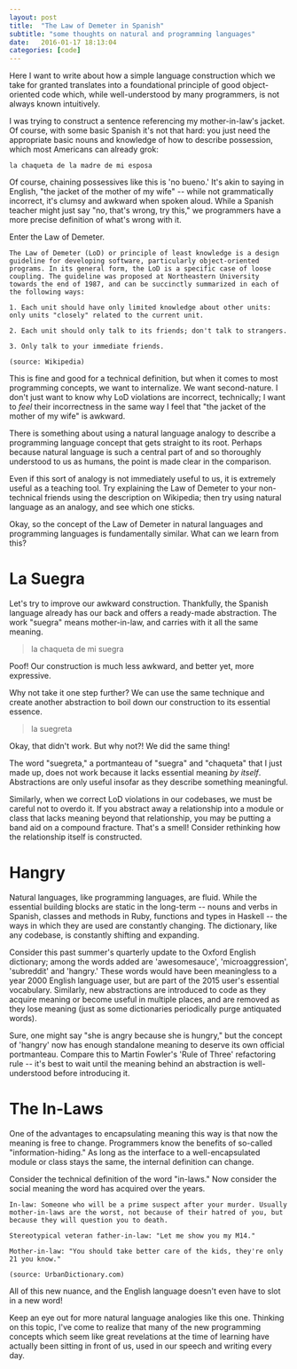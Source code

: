 ```yaml
---
layout: post
title:  "The Law of Demeter in Spanish"
subtitle: "some thoughts on natural and programming languages"
date:   2016-01-17 18:13:04
categories: [code]
---
```


Here I want to write about how a simple language construction which we take for granted translates into a foundational principle of good object-oriented code which, while well-understood by many programmers, is not always known intuitively.

I was trying to construct a sentence referencing my mother-in-law's jacket. Of course, with some basic Spanish it's not that hard: you just need the appropriate basic nouns and knowledge of how to describe possession, which most Americans can already grok:

```la chaqueta de la madre de mi esposa```

Of course, chaining possessives like this is 'no bueno.' It's akin to saying in English, "the jacket of the mother of my wife" -- while not grammatically incorrect, it's clumsy and awkward when spoken aloud. While a Spanish teacher might just say "no, that's wrong, try this," we programmers have a more precise definition of what's wrong with it. 

Enter the Law of Demeter.

```
The Law of Demeter (LoD) or principle of least knowledge is a design guideline for developing software, particularly object-oriented programs. In its general form, the LoD is a specific case of loose coupling. The guideline was proposed at Northeastern University towards the end of 1987, and can be succinctly summarized in each of the following ways:
```

```
1. Each unit should have only limited knowledge about other units: only units "closely" related to the current unit.
```

```
2. Each unit should only talk to its friends; don't talk to strangers.
```

```
3. Only talk to your immediate friends.
```

```
(source: Wikipedia)
```

This is fine and good for a technical definition, but when it comes to most programming concepts, we want to internalize. We want second-nature. I don't just want to know why LoD violations are incorrect, technically; I want to *feel* their incorrectness in the same way I feel that "the jacket of the mother of my wife" is awkward.

There is something about using a natural language analogy to describe a programming language concept that gets straight to its root. Perhaps because natural language is such a central part of and so thoroughly understood to us as humans, the point is made clear in the comparison. 

Even if this sort of analogy is not immediately useful to us, it is extremely useful as a teaching tool. Try explaining the Law of Demeter to your non-technical friends using the description on Wikipedia; then try using natural language as an analogy, and see which one sticks.

Okay, so the concept of the Law of Demeter in natural languages and programming languages is fundamentally similar. What can we learn from this?

# La Suegra 

Let's try to improve our awkward construction. Thankfully, the Spanish language already has our back and offers a ready-made abstraction. The work "suegra" means mother-in-law, and carries with it all the same meaning.

> la chaqueta de mi suegra

Poof! Our construction is much less awkward, and better yet, more expressive.

Why not take it one step further? We can use the same technique and create another abstraction to boil down our construction to its essential essence.

> la suegreta

Okay, that didn't work. But why not?! We did the same thing! 

The word "suegreta," a portmanteau of "suegra" and "chaqueta" that I just made up, does not work because it lacks essential meaning *by itself*. Abstractions are only useful insofar as they describe something meaningful.

Similarly, when we correct LoD violations in our codebases, we must be careful not to overdo it. If you abstract away a relationship into a module or class that lacks meaning beyond that relationship, you may be putting a band aid on a compound fracture. That's a smell! Consider rethinking how the relationship itself is constructed.

# Hangry 

Natural languages, like programming languages, are fluid. While the essential building blocks are static in the long-term -- nouns and verbs in Spanish, classes and methods in Ruby, functions and types in Haskell -- the ways in which they are used are constantly changing. The dictionary, like any codebase, is constantly shifting and expanding.

Consider this past summer's quarterly update to the Oxford English dictionary; among the words added are 'awesomesauce', 'microaggression', 'subreddit' and 'hangry.' These words would have been meaningless to a year 2000 English language user, but are part of the 2015 user's essential vocabulary. Similarly, new abstractions are introduced to code as they acquire meaning or become useful in multiple places, and are removed as they lose meaning (just as some dictionaries periodically purge antiquated words).

Sure, one might say "she is angry because she is hungry," but the concept of 'hangry' now has enough standalone meaning to deserve its own official portmanteau. Compare this to Martin Fowler's 'Rule of Three' refactoring rule -- it's best to wait until the meaning behind an abstraction is well-understood before introducing it. 

# The In-Laws

One of the advantages to encapsulating meaning this way is that now the meaning is free to change. Programmers know the benefits of so-called "information-hiding." As long as the interface to a well-encapsulated module or class stays the same, the internal definition can change.

Consider the technical definition of the word "in-laws." Now consider the social meaning the word has acquired over the years. 

```
In-law: Someone who will be a prime suspect after your murder. Usually mother-in-laws are the worst, not because of their hatred of you, but because they will question you to death.
```

```
Stereotypical veteran father-in-law: "Let me show you my M14."
```

```
Mother-in-law: "You should take better care of the kids, they're only 21 you know."
```

```
(source: UrbanDictionary.com)
```

All of this new nuance, and the English language doesn't even have to slot in a new word!

Keep an eye out for more natural language analogies like this one. Thinking on this topic, I've come to realize that many of the new programming concepts which seem like great revelations at the time of learning have actually been sitting in front of us, used in our speech and writing every day.

